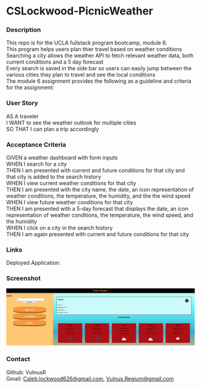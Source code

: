 # CSLockwood-PicnicWeather

### Description
This repo is for the UCLA fullstack program bootcamp, module 6.<br>
This program helps users plan thier travel based on weather conditions<br>
Searching a city allows the weather API to fetch relevant weather data, both current conditions and a 5 day forecast<br>
Every search is saved in the side bar so users can easily jump between the various cities they plan to travel and see the local conditions<br>
The module 6 assignment provides the following as a guideline and criteria for the assignment:

### User Story 
AS A traveler<br>
I WANT to see the weather outlook for multiple cities<br>
SO THAT I can plan a trip accordingly<br>

### Acceptance Criteria 
GIVEN a weather dashboard with form inputs<br>
WHEN I search for a city<br>
THEN I am presented with current and future conditions for that city and that city is added to the search history<br>
WHEN I view current weather conditions for that city<br>
THEN I am presented with the city name, the date, an icon representation of weather conditions, the temperature, the humidity, and the the wind speed<br>
WHEN I view future weather conditions for that city<br>
THEN I am presented with a 5-day forecast that displays the date, an icon representation of weather conditions, the temperature, the wind speed, and the humidity<br>
WHEN I click on a city in the search history<br>
THEN I am again presented with current and future conditions for that city<br>

### Links

Deployed Application:


### Screenshot

![Screen Shot of the Module 6 project at it appears with a few major cities having been searched.](./assets/images/Picnicweatherss.png "Module 6 Project Screen")

### Contact

Github: VulnusR<br>
Gmail: Caleb.lockwood626@gmail.com, Vulnus.Regium@gmail.com